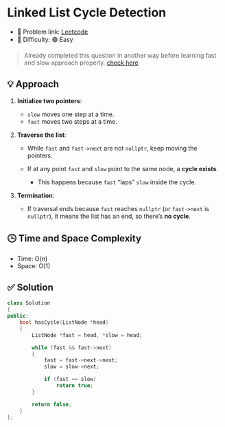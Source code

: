# Linked List Cycle Detection

- 🧩 Problem link: [Leetcode](https://leetcode.com/problems/linked-list-cycle/)
- 🚦 Difficulty: 🟢 Easy

> Already completed this question in another way before learning fast and slow approach properly. [check here](https://github.com/Shellyda/30-days-algorithms-challenge/blob/main/linked_lists/singly_linked_lists/001_linked_list_cycle_detection)

## 💡 Approach

1. **Initialize two pointers**:

   - `slow` moves one step at a time.
   - `fast` moves two steps at a time.

2. **Traverse the list**:

   - While `fast` and `fast->next` are not `nullptr`, keep moving the pointers.
   - If at any point `fast` and `slow` point to the same node, a **cycle exists**.

     - This happens because `fast` “laps” `slow` inside the cycle.

3. **Termination**:

   - If traversal ends because `fast` reaches `nullptr` (or `fast->next` is `nullptr`), it means the list has an end, so there’s **no cycle**.

## 🕒 Time and Space Complexity

- Time: O(n)
- Space: O(1)

## ✅ Solution

```cpp
class Solution
{
public:
    bool hasCycle(ListNode *head)
    {
        ListNode *fast = head, *slow = head;

        while (fast && fast->next)
        {
            fast = fast->next->next;
            slow = slow->next;

            if (fast == slow)
                return true;
        }

        return false;
    }
};
```
